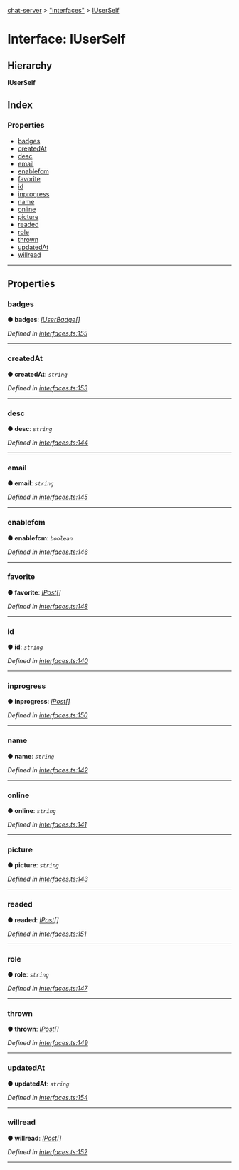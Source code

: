 [chat-server](../README.md) > ["interfaces"](../modules/_interfaces_.md) > [IUserSelf](../interfaces/_interfaces_.iuserself.md)

# Interface: IUserSelf

## Hierarchy

**IUserSelf**

## Index

### Properties

* [badges](_interfaces_.iuserself.md#badges)
* [createdAt](_interfaces_.iuserself.md#createdat)
* [desc](_interfaces_.iuserself.md#desc)
* [email](_interfaces_.iuserself.md#email)
* [enablefcm](_interfaces_.iuserself.md#enablefcm)
* [favorite](_interfaces_.iuserself.md#favorite)
* [id](_interfaces_.iuserself.md#id)
* [inprogress](_interfaces_.iuserself.md#inprogress)
* [name](_interfaces_.iuserself.md#name)
* [online](_interfaces_.iuserself.md#online)
* [picture](_interfaces_.iuserself.md#picture)
* [readed](_interfaces_.iuserself.md#readed)
* [role](_interfaces_.iuserself.md#role)
* [thrown](_interfaces_.iuserself.md#thrown)
* [updatedAt](_interfaces_.iuserself.md#updatedat)
* [willread](_interfaces_.iuserself.md#willread)

---

## Properties

<a id="badges"></a>

###  badges

**● badges**: *[IUserBadge](_interfaces_.iuserbadge.md)[]*

*Defined in [interfaces.ts:155](https://github.com/deissh/anibe.chat/blob/c856951/src/interfaces.ts#L155)*

___
<a id="createdat"></a>

###  createdAt

**● createdAt**: *`string`*

*Defined in [interfaces.ts:153](https://github.com/deissh/anibe.chat/blob/c856951/src/interfaces.ts#L153)*

___
<a id="desc"></a>

###  desc

**● desc**: *`string`*

*Defined in [interfaces.ts:144](https://github.com/deissh/anibe.chat/blob/c856951/src/interfaces.ts#L144)*

___
<a id="email"></a>

###  email

**● email**: *`string`*

*Defined in [interfaces.ts:145](https://github.com/deissh/anibe.chat/blob/c856951/src/interfaces.ts#L145)*

___
<a id="enablefcm"></a>

###  enablefcm

**● enablefcm**: *`boolean`*

*Defined in [interfaces.ts:146](https://github.com/deissh/anibe.chat/blob/c856951/src/interfaces.ts#L146)*

___
<a id="favorite"></a>

###  favorite

**● favorite**: *[IPost](_interfaces_.ipost.md)[]*

*Defined in [interfaces.ts:148](https://github.com/deissh/anibe.chat/blob/c856951/src/interfaces.ts#L148)*

___
<a id="id"></a>

###  id

**● id**: *`string`*

*Defined in [interfaces.ts:140](https://github.com/deissh/anibe.chat/blob/c856951/src/interfaces.ts#L140)*

___
<a id="inprogress"></a>

###  inprogress

**● inprogress**: *[IPost](_interfaces_.ipost.md)[]*

*Defined in [interfaces.ts:150](https://github.com/deissh/anibe.chat/blob/c856951/src/interfaces.ts#L150)*

___
<a id="name"></a>

###  name

**● name**: *`string`*

*Defined in [interfaces.ts:142](https://github.com/deissh/anibe.chat/blob/c856951/src/interfaces.ts#L142)*

___
<a id="online"></a>

###  online

**● online**: *`string`*

*Defined in [interfaces.ts:141](https://github.com/deissh/anibe.chat/blob/c856951/src/interfaces.ts#L141)*

___
<a id="picture"></a>

###  picture

**● picture**: *`string`*

*Defined in [interfaces.ts:143](https://github.com/deissh/anibe.chat/blob/c856951/src/interfaces.ts#L143)*

___
<a id="readed"></a>

###  readed

**● readed**: *[IPost](_interfaces_.ipost.md)[]*

*Defined in [interfaces.ts:151](https://github.com/deissh/anibe.chat/blob/c856951/src/interfaces.ts#L151)*

___
<a id="role"></a>

###  role

**● role**: *`string`*

*Defined in [interfaces.ts:147](https://github.com/deissh/anibe.chat/blob/c856951/src/interfaces.ts#L147)*

___
<a id="thrown"></a>

###  thrown

**● thrown**: *[IPost](_interfaces_.ipost.md)[]*

*Defined in [interfaces.ts:149](https://github.com/deissh/anibe.chat/blob/c856951/src/interfaces.ts#L149)*

___
<a id="updatedat"></a>

###  updatedAt

**● updatedAt**: *`string`*

*Defined in [interfaces.ts:154](https://github.com/deissh/anibe.chat/blob/c856951/src/interfaces.ts#L154)*

___
<a id="willread"></a>

###  willread

**● willread**: *[IPost](_interfaces_.ipost.md)[]*

*Defined in [interfaces.ts:152](https://github.com/deissh/anibe.chat/blob/c856951/src/interfaces.ts#L152)*

___

